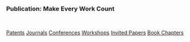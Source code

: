 <div class="block-title"><h3>Publication: Make Every Work <span>Count</span></h3></div>
<br>

<a href="./sections/patents.html" class="btn btn-primary btn-lg ajax-page-load">Patents</a> <a href="./sections/journals.html" class="btn btn-primary btn-lg ajax-page-load">Journals</a> <a href="./sections/conferences.html" class="btn btn-primary btn-lg ajax-page-load">Conferences</a> <a href="./sections/workshops.html" class="btn btn-primary btn-lg ajax-page-load">Workshops</a> <a href="./sections/invitedpapers.html" class="btn btn-primary btn-lg ajax-page-load">Invited Papers</a> <a href="./sections/bookchapters.html" class="btn btn-primary btn-lg ajax-page-load">Book Chapters</a>